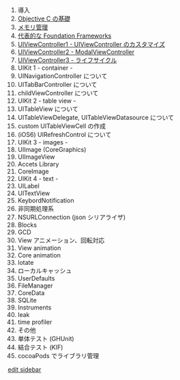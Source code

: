 1. 導入
 1. [Objective C の基礎](https://github.com/mixi-inc/iOSTraining/wiki/1.1-Objective-C-%E3%81%AE%E5%9F%BA%E7%A4%8E)
 2. [メモリ管理](https://github.com/mixi-inc/iOSTraining/wiki/1.2-%E3%83%A1%E3%83%A2%E3%83%AA%E7%AE%A1%E7%90%86)
 3. [代表的な Foundation Frameworks](https://github.com/mixi-inc/iOSTraining/wiki/1.3-%E4%BB%A3%E8%A1%A8%E7%9A%84%E3%81%AA-Foundation-Frameworks)
 4. [UIViewController1 - UIViewController のカスタマイズ ](https://github.com/mixi-inc/iOSTraining/wiki/1.4-UIViewController1---UIViewController-%E3%81%AE%E3%82%AB%E3%82%B9%E3%82%BF%E3%83%9E%E3%82%A4%E3%82%BA#wiki-UIVC_lifecycle)
 5. [UIViewController2 - ModalViewController](https://github.com/mixi-inc/iOSTraining/wiki/1.5-UIViewController2---ModalViewController)
 6. [UIViewController3 - ライフサイクル](https://github.com/mixi-inc/iOSTraining/wiki/1.6-UIViewController3---%E3%83%A9%E3%82%A4%E3%83%95%E3%82%B5%E3%82%A4%E3%82%AF%E3%83%AB)
2. UIKit 1 - container -
 1. UINavigationController について
 2. UITabBarController について
 3. childViewController について
3. UIKit 2 - table view -
 1. UITableView について
 2. UITableViewDelegate, UITableViewDatasource について
 3. custom UITableViewCell の作成
 4. (iOS6) UIRefreshControl について
4. UIKit 3 - images -
 1. UIImage (CoreGraphics)
 2. UIImageView
 3. Accets Library
 4. CoreImage
5. UIKit 4 - text -
 1. UILabel
 2. UITextView
 3. KeybordNotification
6. 非同期処理系
 1. NSURLConnection (json シリアライザ)
 2. Blocks
 3. GCD
7. View アニメーション、回転対応
 1. View animation
 2. Core animation
 3. lotate
8. ローカルキャッシュ
 1. UserDefaults
 2. FileManager
 3. CoreData
 4. SQLite
9. Instruments
 1. leak
 2. time profiler
10. その他
 1. 単体テスト (GHUnit)
 2. 結合テスト (KIF)
 3. cocoaPods でライブラリ管理

[edit sidebar](https://github.com/mixi-inc/iOSTraining/wiki/_Sidebar/_edit)